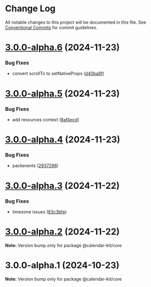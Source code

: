 # Change Log

All notable changes to this project will be documented in this file.
See [Conventional Commits](https://conventionalcommits.org) for commit guidelines.

# [3.0.0-alpha.6](https://github.com/howljs/react-native-calendar-kit/compare/@calendar-kit/core@3.0.0-alpha.5...@calendar-kit/core@3.0.0-alpha.6) (2024-11-23)

### Bug Fixes

* convert scrollTo to setNativeProps ([d40ba6f](https://github.com/howljs/react-native-calendar-kit/commit/d40ba6f59b8d17c9da8e232560dd5fbdb269c329))

# [3.0.0-alpha.5](https://github.com/howljs/react-native-calendar-kit/compare/@calendar-kit/core@3.0.0-alpha.4...@calendar-kit/core@3.0.0-alpha.5) (2024-11-23)

### Bug Fixes

* add resources context ([8af4ecd](https://github.com/howljs/react-native-calendar-kit/commit/8af4ecdb97f6341d1fb47f446f6ad5684ba4c064))

# [3.0.0-alpha.4](https://github.com/howljs/react-native-calendar-kit/compare/@calendar-kit/core@3.0.0-alpha.3...@calendar-kit/core@3.0.0-alpha.4) (2024-11-23)

### Bug Fixes

* packevents ([2937298](https://github.com/howljs/react-native-calendar-kit/commit/2937298014f088d1c39fce544b91ce0ff02f9328))

# [3.0.0-alpha.3](https://github.com/howljs/react-native-calendar-kit/compare/@calendar-kit/core@3.0.0-alpha.2...@calendar-kit/core@3.0.0-alpha.3) (2024-11-22)

### Bug Fixes

* timezone issues ([83c3bfe](https://github.com/howljs/react-native-calendar-kit/commit/83c3bfe7a9b0d3cdf46347f8106df1224765051f))

# [3.0.0-alpha.2](https://github.com/howljs/react-native-calendar-kit/compare/@calendar-kit/core@3.0.0-alpha.1...@calendar-kit/core@3.0.0-alpha.2) (2024-11-22)

**Note:** Version bump only for package @calendar-kit/core

# 3.0.0-alpha.1 (2024-10-23)

**Note:** Version bump only for package @calendar-kit/core
